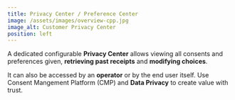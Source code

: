 ```yaml
---
title: Privacy Center / Preference Center
image: /assets/images/overview-cpp.jpg
image_alt: Customer Privacy Center
position: left
---
```


A dedicated configurable **Privacy Center** allows viewing all consents and preferences given, **retrieving past receipts** and **modifying choices**. 

It can also be accessed by an **operator** or by the end user itself.
Use Consent Mangement Platform (CMP) and **Data Privacy** to create value with trust.
